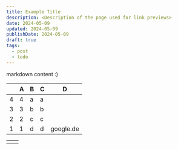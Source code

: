 ```yaml
---
title: Example Title
description: <Description of the page used for link previews>
date: 2024-05-09
updated: 2024-05-09
publishDate: 2024-05-09
draft: true
tags:
  - post
  - todo
---
```

 
markdown content :)


|     | **A** | **B** | **C** | **D**     |
| --- | ----- | ----- | ----- | --------- |
| 4   | 4     | a     | a     |           |
| 3   | 3     | b     | b     |           |
| 2   | 2     | c     | c     |           |
| 1   | 1     | d     | d     | google.de |


|     |     |
| --- | --- |
|     |     |
